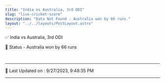 ```yaml
---
title: "India vs Australia, 3rd ODI"
slug: "live-cricket-score"
description: "Data Not Found - Australia won by 66 runs."
layout: "../../layouts/PostLayout.astro"
--- 
```


✅ India vs Australia, 3rd ODI

📑 Status - Australia won by 66 runs

<br />

***

📝 Last Updated on : 9/27/2023, 9:48:35 PM

***


